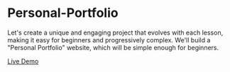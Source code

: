 # Personal-Portfolio
Let's create a unique and engaging project that evolves with each lesson, making it easy for beginners and progressively complex. We'll build a "Personal Portfolio" website, which will be simple enough for beginners.


[Live Demo](personal-portfolio-whizen.netlify.app)
